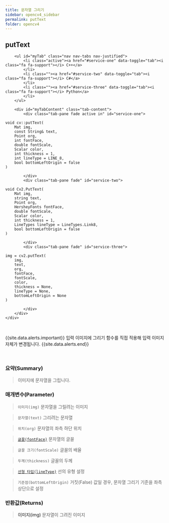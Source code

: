 ```yaml
---
title: 문자열 그리기
sidebar: opencv4_sidebar
permalink: putText
folder: opencv4
---
```


<div class="row">
    <div class="col-lg-12">
        <h2 class="page-header">putText</h2>
    </div>
    <div class="col-lg-12">

        <ul id="myTab" class="nav nav-tabs nav-justified">
            <li class="active"><a href="#service-one" data-toggle="tab"><i class="fa fa-support"></i> C++</a>
            </li>
            <li class=""><a href="#service-two" data-toggle="tab"><i class="fa fa-support"></i> C#</a>
            </li>
            <li class=""><a href="#service-three" data-toggle="tab"><i class="fa fa-support"></i> Python</a>
            </li>
        </ul>

        <div id="myTabContent" class="tab-content">
            <div class="tab-pane fade active in" id="service-one">
<pre class="prettyprint"><code class="language-cpp">void cv::putText(
    Mat img,
    const String& text,
    Point org,
    int fontFace,
    double fontScale,
    Scalar color,
    int thickness = 1,
    int lineType = LINE_8,
    bool bottomLeftOrigin = false
)</code></pre>
            </div>
            <div class="tab-pane fade" id="service-two">
<pre class="prettyprint"><code class="language-cs">void Cv2.PutText(
    Mat img,
    string text,
    Point org,
    HersheyFonts fontFace,
    double fontScale,
    Scalar color,
    int thickness = 1,
    LineTypes lineType = LineTypes.Link8,
    bool bottomLeftOrigin = false
)</code></pre>
            </div>
            <div class="tab-pane fade" id="service-three">
<pre class="prettyprint"><code class="language-py">img = cv2.putText(
    img,
    text, 
    org,
    fontFace,
    fontScale,
    color,
    thickness = None,
    lineType = None,
    bottomLeftOrigin = None
)</code></pre>
            </div>
        </div>
    </div>
</div>

<br>

{{site.data.alerts.important}}
입력 이미지에 그리기 함수를 직접 적용해 입력 이미지 자체가 변경됩니다.
{{site.data.alerts.end}}

<br>

### 요약(Summary)

> 이미지에 문자열을 그립니다.

### 매개변수(Parameter)

> `이미지(img)` 문자열을 그릴려는 이미지

> `문자열(text)` 그리려는 문자열

> `위치(org)` 문자열의 좌측 하단 위치

> [`글꼴(fontFace)`](HersheyFonts) 문자열의 글꼴

> `글꼴 크기(fontScale)` 글꼴의 배율

> `두께(thickness)` 글꼴의 두께

> [`선형 타입(lineType)`](LineTypes) 선의 유형 설정

> `기준점(bottomLeftOrigin)` 거짓(False) 값일 경우, 문자열 그리기 기준을 좌측 상단으로 설정

### 반환값(Returns)

> <a data-toggle="tooltip" data-original-title="{{site.data.glossary.only_Python}}">이미지(img)</a> 문자열이 그려진 이미지